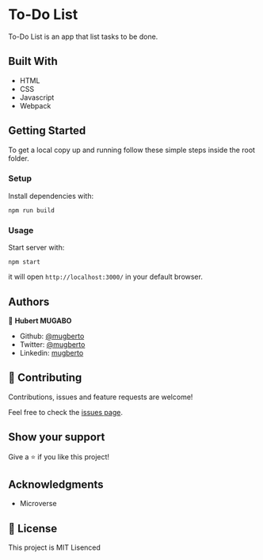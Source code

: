 # To-Do List
To-Do List is an app that list tasks to be done.

## Built With

- HTML
- CSS
- Javascript
- Webpack


## Getting Started

To get a local copy up and running follow these simple steps inside the root folder.

### Setup

Install dependencies with:

```
npm run build
```

### Usage

Start server with:

```
npm start
```

it will open `http://localhost:3000/` in your default browser.

## Authors

👤 **Hubert MUGABO**

- Github: [@mugberto](https://github.com/mugberto)
- Twitter: [@mugberto](https://twitter.com/mugberto)
- Linkedin: [mugberto](https://www.linkedin.com/in/hubert-mugabo-23144b6a/)

## 🤝 Contributing

Contributions, issues and feature requests are welcome!

Feel free to check the [issues page](https://github.com/mugberto/to-do-list/issues).

## Show your support

Give a ⭐️ if you like this project!

## Acknowledgments

- Microverse

## 📝 License

This project is MIT Lisenced